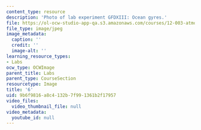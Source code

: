 ```yaml
---
content_type: resource
description: 'Photo of lab experiment GFDXIII: Ocean gyres.'
file: https://ol-ocw-studio-app-qa.s3.amazonaws.com/courses/12-003-atmosphere-ocean-and-climate-dynamics-fall-2008/9b6f9816a8c4132b7f991361b2f17957_6.jpg
file_type: image/jpeg
image_metadata:
  caption: ''
  credit: ''
  image-alt: ''
learning_resource_types:
- Labs
ocw_type: OCWImage
parent_title: Labs
parent_type: CourseSection
resourcetype: Image
title: '6'
uid: 9b6f9816-a8c4-132b-7f99-1361b2f17957
video_files:
  video_thumbnail_file: null
video_metadata:
  youtube_id: null
---
```

